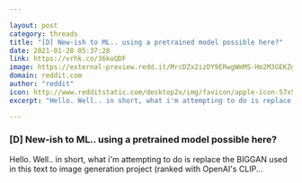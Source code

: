 ```yaml
---

layout: post
category: threads
title: "[D] New-ish to ML.. using a pretrained model possible here?"
date: 2021-01-28 05:37:28
link: https://vrhk.co/36koQDF
image: https://external-preview.redd.it/MrcDZx2izDY9ERwgWmMS-Hm2M3GEKZgeYLDszSh-KrQ.jpg?width=260&height=136.12565445&auto=webp&crop=260:136.12565445,smart&s=0dc6848d713b517e2072a5246d60b0baa196969d
domain: reddit.com
author: "reddit"
icon: http://www.redditstatic.com/desktop2x/img/favicon/apple-icon-57x57.png
excerpt: "Hello. Well.. in short, what i'm attempting to do is replace the BIGGAN used in this text to image generation project (ranked with OpenAI's CLIP..."

---
```


### [D] New-ish to ML.. using a pretrained model possible here?

Hello. Well.. in short, what i'm attempting to do is replace the BIGGAN used in this text to image generation project (ranked with OpenAI's CLIP...